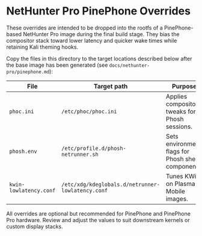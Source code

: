 # NetHunter Pro PinePhone Overrides

These overrides are intended to be dropped into the rootfs of a PinePhone-based NetHunter Pro image during the final build stage. They bias the compositor stack toward lower latency and quicker wake times while retaining Kali theming hooks.

Copy the files in this directory to the target locations described below after the base image has been generated (see `docs/nethunter-pro/pinephone.md`):

| File | Target path | Purpose |
| ---- | ----------- | ------- |
| `phoc.ini` | `/etc/phoc/phoc.ini` | Applies compositor tweaks for Phosh sessions. |
| `phosh.env` | `/etc/profile.d/phosh-netrunner.sh` | Sets environment flags for Phosh shell components. |
| `kwin-lowlatency.conf` | `/etc/xdg/kdeglobals.d/netrunner-lowlatency.conf` | Tunes KWin on Plasma Mobile images. |

All overrides are optional but recommended for PinePhone and PinePhone Pro hardware. Review and adjust the values to suit downstream kernels or custom display stacks.
